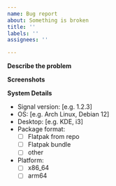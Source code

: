 ```yaml
---
name: Bug report
about: Something is broken
title: ''
labels: ''
assignees: ''

---
```


**Describe the problem**


**Screenshots**


**System Details**
 - Signal version: [e.g. 1.2.3]
 - OS: [e.g. Arch Linux, Debian 12]
 - Desktop: [e.g. KDE, i3]
 - Package format:
    - [ ] Flatpak from repo
    - [ ] Flatpak bundle
    - [ ] other
 - Platform:
    - [ ] x86_64
    - [ ] arm64
